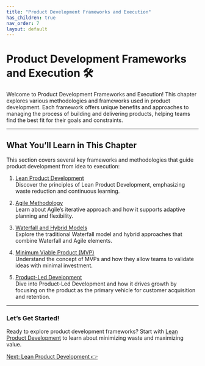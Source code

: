 ```yaml
---
title: "Product Development Frameworks and Execution"
has_children: true
nav_order: 7
layout: default
---
```


# Product Development Frameworks and Execution 🛠️

Welcome to Product Development Frameworks and Execution! This chapter explores various methodologies and frameworks used in product development. Each framework offers unique benefits and approaches to managing the process of building and delivering products, helping teams find the best fit for their goals and constraints.

---

## What You’ll Learn in This Chapter

This section covers several key frameworks and methodologies that guide product development from idea to execution:

1. [Lean Product Development](lean-product-development)  
   Discover the principles of Lean Product Development, emphasizing waste reduction and continuous learning.

2. [Agile Methodology](agile-methodology)  
   Learn about Agile’s iterative approach and how it supports adaptive planning and flexibility.

3. [Waterfall and Hybrid Models](waterfall-and-hybrid-models)  
   Explore the traditional Waterfall model and hybrid approaches that combine Waterfall and Agile elements.

4. [Minimum Viable Product (MVP)](minimum-viable-product-mvp)  
   Understand the concept of MVPs and how they allow teams to validate ideas with minimal investment.

5. [Product-Led Development](product-led-development)  
   Dive into Product-Led Development and how it drives growth by focusing on the product as the primary vehicle for customer acquisition and retention.

---

### Let’s Get Started!

Ready to explore product development frameworks? Start with [Lean Product Development](lean-product-development) to learn about minimizing waste and maximizing value.

<div class="nav-buttons">
    <a href="lean-product-development" class="btn btn-primary">Next: Lean Product Development 👉</a>
</div>